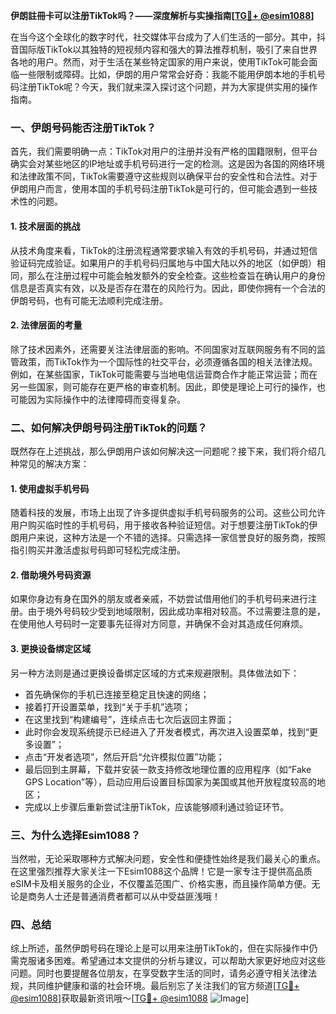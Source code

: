 **伊朗註冊卡可以注册TikTok吗？——深度解析与实操指南[[TG💪+ @esim1088](https://t.me/s/esim1088)]**

在当今这个全球化的数字时代，社交媒体平台成为了人们生活的一部分。其中，抖音国际版TikTok以其独特的短视频内容和强大的算法推荐机制，吸引了来自世界各地的用户。然而，对于生活在某些特定国家的用户来说，使用TikTok可能会面临一些限制或障碍。比如，伊朗的用户常常会好奇：我能不能用伊朗本地的手机号码注册TikTok呢？今天，我们就来深入探讨这个问题，并为大家提供实用的操作指南。

### 一、伊朗号码能否注册TikTok？

首先，我们需要明确一点：TikTok对用户的注册并没有严格的国籍限制，但平台确实会对某些地区的IP地址或手机号码进行一定的检测。这是因为各国的网络环境和法律政策不同，TikTok需要遵守这些规则以确保平台的安全性和合法性。对于伊朗用户而言，使用本国的手机号码注册TikTok是可行的，但可能会遇到一些技术性的问题。

#### 1. 技术层面的挑战

从技术角度来看，TikTok的注册流程通常要求输入有效的手机号码，并通过短信验证码完成验证。如果用户的手机号码归属地与中国大陆以外的地区（如伊朗）相同，那么在注册过程中可能会触发额外的安全检查。这些检查旨在确认用户的身份信息是否真实有效，以及是否存在潜在的风险行为。因此，即使你拥有一个合法的伊朗号码，也有可能无法顺利完成注册。

#### 2. 法律层面的考量

除了技术因素外，还需要关注法律层面的影响。不同国家对互联网服务有不同的监管政策，而TikTok作为一个国际性的社交平台，必须遵循各国的相关法律法规。例如，在某些国家，TikTok可能需要与当地电信运营商合作才能正常运营；而在另一些国家，则可能存在更严格的审查机制。因此，即使是理论上可行的操作，也可能因为实际操作中的法律障碍而变得复杂。

### 二、如何解决伊朗号码注册TikTok的问题？

既然存在上述挑战，那么伊朗用户该如何解决这一问题呢？接下来，我们将介绍几种常见的解决方案：

#### 1. 使用虚拟手机号码

随着科技的发展，市场上出现了许多提供虚拟手机号码服务的公司。这些公司允许用户购买临时性的手机号码，用于接收各种验证短信。对于想要注册TikTok的伊朗用户来说，这种方法是一个不错的选择。只需选择一家信誉良好的服务商，按照指引购买并激活虚拟号码即可轻松完成注册。

#### 2. 借助境外号码资源

如果你身边有身在国外的朋友或者亲戚，不妨尝试借用他们的手机号码来进行注册。由于境外号码较少受到地域限制，因此成功率相对较高。不过需要注意的是，在使用他人号码时一定要事先征得对方同意，并确保不会对其造成任何麻烦。

#### 3. 更换设备绑定区域

另一种方法则是通过更换设备绑定区域的方式来规避限制。具体做法如下：
- 首先确保你的手机已连接至稳定且快速的网络；
- 接着打开设置菜单，找到“关于手机”选项；
- 在这里找到“构建编号”，连续点击七次后返回主界面；
- 此时你会发现系统提示已经进入了开发者模式，再次进入设置菜单，找到“更多设置”；
- 点击“开发者选项”，然后开启“允许模拟位置”功能；
- 最后回到主屏幕，下载并安装一款支持修改地理位置的应用程序（如“Fake GPS Location”等），启动应用后设置目标国家为美国或其他开放程度较高的地区；
- 完成以上步骤后重新尝试注册TikTok，应该能够顺利通过验证环节。

### 三、为什么选择Esim1088？

当然啦，无论采取哪种方式解决问题，安全性和便捷性始终是我们最关心的重点。在这里强烈推荐大家关注一下Esim1088这个品牌！它是一家专注于提供高品质eSIM卡及相关服务的企业，不仅覆盖范围广、价格实惠，而且操作简单方便。无论是商务人士还是普通消费者都可以从中受益匪浅哦！

### 四、总结

综上所述，虽然伊朗号码在理论上是可以用来注册TikTok的，但在实际操作中仍需克服诸多困难。希望通过本文提供的分析与建议，可以帮助大家更好地应对这些问题。同时也要提醒各位朋友，在享受数字生活的同时，请务必遵守相关法律法规，共同维护健康和谐的社会环境。最后别忘了关注我们的官方频道[[TG💪+ @esim1088](https://t.me/s/esim1088)]获取最新资讯哦～[[TG💪+ @esim1088](https://t.me/s/esim1088) ![Image](https://i.postimg.cc/4NQfJmqS/Snipaste-2025-05-13-00-14-12.png)]